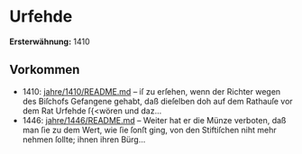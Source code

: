 # Urfehde

**Ersterwähnung:** 1410

## Vorkommen
- 1410: [jahre/1410/README.md](../jahre/1410/README.md) – iſ zu erſehen, wenn der
Richter wegen des Biſchofs Gefangene gehabt, daß dieſelben
doh auf dem Rathauſe vor dem Rat Urfehde ſ{<wören
und daz...
- 1446: [jahre/1446/README.md](../jahre/1446/README.md) – Weiter hat er die Münze verboten, daß man ſie zu dem
Wert, wie ſie ſonſt ging, von den Stiftiſchen niht mehr
nehmen ſollte; ihnen ihren Bürg...
